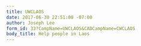 ```yaml
---
title: UWCLAOS
date: 2017-06-30 22:51:00 -07:00
author: Joseph Lee
form_id: 33?CampName=UWCLAOS&CADCampName=CWCLAOS
body_title: Help people in Laos
---
```


